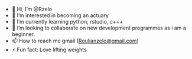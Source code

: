 - 👋 Hi, I’m @Rzelo
- 👀 I’m interested in becoming an actuary 
- 🌱 I’m currently learning python, rstudio, c+++
- 💞️ I’m looking to collaborate on new development programmes as i am a beginner. 
- 📫 How to reach me gmail (Roulianzelo@gmail.com)
- ⚡ Fun fact: Love lifting weights

<!---
Rzelo/Rzelo is a ✨ special ✨ repository because its `README.md` (this file) appears on your GitHub profile.
You can click the Preview link to take a look at your changes.
--->
